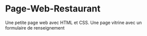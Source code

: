 # Page-Web-Restaurant
Une petite page web avec HTML et CSS. Une page vitrine avec un formulaire de renseignement 
